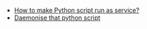 
* [How to make Python script run as service?](https://stackoverflow.com/questions/16420092/how-to-make-python-script-run-as-service/16420472)
* [Daemonise that python script](https://thingsmatic.com/2016/06/18/daemonize-that-python-script/)



